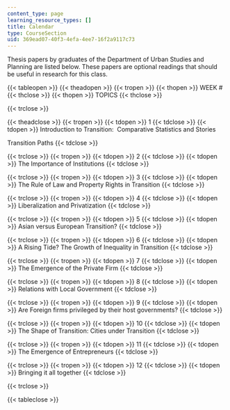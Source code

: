 ```yaml
---
content_type: page
learning_resource_types: []
title: Calendar
type: CourseSection
uid: 369ead07-40f3-4efa-4ee7-16f2a9117c73
---
```


Thesis papers by graduates of the Department of Urban Studies and Planning are listed below. These papers are optional readings that should be useful in research for this class.

{{< tableopen >}}
{{< theadopen >}}
{{< tropen >}}
{{< thopen >}}
WEEK #
{{< thclose >}}
{{< thopen >}}
TOPICS
{{< thclose >}}

{{< trclose >}}

{{< theadclose >}}
{{< tropen >}}
{{< tdopen >}}
1
{{< tdclose >}}
{{< tdopen >}}
Introduction to Transition:  Comparative Statistics and Stories  
  
Transition Paths
{{< tdclose >}}

{{< trclose >}}
{{< tropen >}}
{{< tdopen >}}
2
{{< tdclose >}}
{{< tdopen >}}
The Importance of Institutions
{{< tdclose >}}

{{< trclose >}}
{{< tropen >}}
{{< tdopen >}}
3
{{< tdclose >}}
{{< tdopen >}}
The Rule of Law and Property Rights in Transition
{{< tdclose >}}

{{< trclose >}}
{{< tropen >}}
{{< tdopen >}}
4
{{< tdclose >}}
{{< tdopen >}}
Liberalization and Privatization
{{< tdclose >}}

{{< trclose >}}
{{< tropen >}}
{{< tdopen >}}
5
{{< tdclose >}}
{{< tdopen >}}
Asian versus European Transition?
{{< tdclose >}}

{{< trclose >}}
{{< tropen >}}
{{< tdopen >}}
6
{{< tdclose >}}
{{< tdopen >}}
A Rising Tide? The Growth of Inequality in Transition
{{< tdclose >}}

{{< trclose >}}
{{< tropen >}}
{{< tdopen >}}
7
{{< tdclose >}}
{{< tdopen >}}
The Emergence of the Private Firm
{{< tdclose >}}

{{< trclose >}}
{{< tropen >}}
{{< tdopen >}}
8
{{< tdclose >}}
{{< tdopen >}}
Relations with Local Government
{{< tdclose >}}

{{< trclose >}}
{{< tropen >}}
{{< tdopen >}}
9
{{< tdclose >}}
{{< tdopen >}}
Are Foreign firms privileged by their host governments?
{{< tdclose >}}

{{< trclose >}}
{{< tropen >}}
{{< tdopen >}}
10
{{< tdclose >}}
{{< tdopen >}}
The Shape of Transition: Cities under Transition
{{< tdclose >}}

{{< trclose >}}
{{< tropen >}}
{{< tdopen >}}
11
{{< tdclose >}}
{{< tdopen >}}
The Emergence of Entrepreneurs
{{< tdclose >}}

{{< trclose >}}
{{< tropen >}}
{{< tdopen >}}
12
{{< tdclose >}}
{{< tdopen >}}
Bringing it all together
{{< tdclose >}}

{{< trclose >}}

{{< tableclose >}}